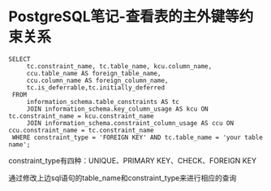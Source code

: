 # PostgreSQL笔记-查看表的主外键等约束关系

```
SELECT
     tc.constraint_name, tc.table_name, kcu.column_name, 
     ccu.table_name AS foreign_table_name,
     ccu.column_name AS foreign_column_name,
     tc.is_deferrable,tc.initially_deferred
 FROM 
     information_schema.table_constraints AS tc 
     JOIN information_schema.key_column_usage AS kcu ON tc.constraint_name = kcu.constraint_name
     JOIN information_schema.constraint_column_usage AS ccu ON ccu.constraint_name = tc.constraint_name
 WHERE constraint_type = 'FOREIGN KEY' AND tc.table_name = 'your table name';
```
<!--more-->
constraint_type有四种：UNIQUE、PRIMARY KEY、CHECK、FOREIGN KEY

通过修改上边sql语句的table_name和constraint_type来进行相应的查询
